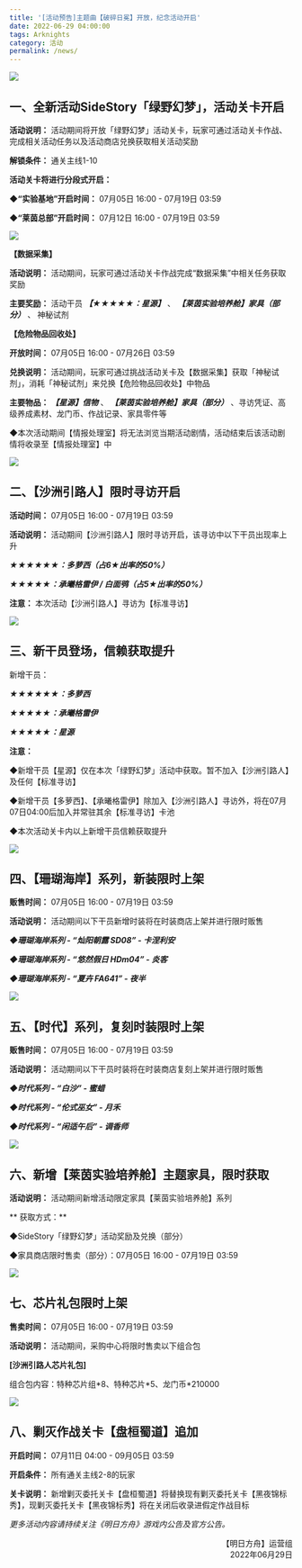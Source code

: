 ```yaml
---
title: '[活动预告]主题曲【破碎日冕】开放，纪念活动开启'
date: 2022-06-29 04:00:00
tags: Arknights
category: 活动
permalink: /news/
---
```


![](https://ak.hycdn.cn/announce/images/20220623/c6de324d90b1963bf1b4664871753d60.jpg)

<!-- more -->

## 一、全新活动SideStory「绿野幻梦」，活动关卡开启

**活动说明：** 活动期间将开放「绿野幻梦」活动关卡，玩家可通过活动关卡作战、完成相关活动任务以及活动商店兑换获取相关活动奖励

**解锁条件：** 通关主线1-10

**活动关卡将进行分段式开启：**

**◆“实验基地”开启时间：** 07月05日 16:00 - 07月19日 03:59

**◆“莱茵总部”开启时间：** 07月12日 16:00 - 07月19日 03:59

![](https://ak.hycdn.cn/announce/images/20220623/891f45683fe66911f6a1247e246195c8)

**【数据采集】**

**活动说明：** 活动期间，玩家可通过活动关卡作战完成“数据采集”中相关任务获取奖励

**主要奖励：** 活动干员 ***【★★★★★：星源】*** 、 ***【莱茵实验培养舱】家具（部分）*** 、 神秘试剂

**【危险物品回收处】**

**开放时间：** 07月05日 16:00 - 07月26日 03:59

**兑换说明：** 活动期间，玩家可通过挑战活动关卡及【数据采集】获取「神秘试剂」，消耗「神秘试剂」来兑换【危险物品回收处】中物品

**主要物品：** ***【星源】信物*** 、 ***【莱茵实验培养舱】家具（部分）*** 、寻访凭证、高级养成素材、龙门币、作战记录、家具零件等

◆本次活动期间【情报处理室】将无法浏览当期活动剧情，活动结束后该活动剧情将收录至【情报处理室】中 

![](https://ak.hycdn.cn/announce/images/20220623/79fb10c2a72c62023c64040d0676060a.jpg)

## 二、【沙洲引路人】限时寻访开启

**活动时间：** 07月05日 16:00 - 07月19日 03:59

**活动说明：** 活动期间【沙洲引路人】限时寻访开启，该寻访中以下干员出现率上升

***★★★★★★：多萝西（占6★出率的50%）***

***★★★★★：承曦格雷伊 / 白面鸮（占5★出率的50%）***

**注意：** 本次活动【沙洲引路人】寻访为【标准寻访】

![](https://ak.hycdn.cn/announce/images/20220623/706e4d5ab3f51918694af906aa82c6d1.jpg)

## 三、新干员登场，信赖获取提升

新增干员：

***★★★★★★：多萝西***

***★★★★★：承曦格雷伊***

***★★★★★：星源***

**注意：**

◆新增干员【星源】仅在本次「绿野幻梦」活动中获取。暂不加入【沙洲引路人】及任何【标准寻访】

◆新增干员【多萝西】、【承曦格雷伊】除加入【沙洲引路人】寻访外，将在07月07日04:00后加入并常驻其余【标准寻访】卡池

◆本次活动关卡内以上新增干员信赖获取提升

![](https://ak.hycdn.cn/announce/images/20220623/d7ed9b8d6be5a8be3dea7f494f271ee1.JPG)

## 四、【珊瑚海岸】系列，新装限时上架

**贩售时间：** 07月05日 16:00 - 07月19日 03:59

**活动说明：** 活动期间以下干员新增时装将在时装商店上架并进行限时贩售

***◆珊瑚海岸系列 - “灿阳朝露 SD08” - 卡涅利安***

***◆珊瑚海岸系列 - “悠然假日 HDm04” - 炎客***

***◆珊瑚海岸系列 - “夏卉 FA641” - 夜半***

![](https://ak.hycdn.cn/announce/images/20220623/7be9d3d552ee3b7c9c15eacc2a106c13.JPG)

## 五、【时代】系列，复刻时装限时上架

**贩售时间：** 07月05日 16:00 - 07月19日 03:59

**活动说明：** 活动期间以下干员时装将在时装商店复刻上架并进行限时贩售

***◆时代系列 - “白沙” - 蜜蜡***

***◆时代系列 - “伦式巫女” - 月禾***

***◆时代系列 - “闲适午后” - 调香师***

![](https://ak.hycdn.cn/announce/images/20220623/3b7347a3c357995e53d51a3b93b0015d.JPG)

## 六、新增【莱茵实验培养舱】主题家具，限时获取

**活动说明：** 活动期间新增活动限定家具【莱茵实验培养舱】系列

** 获取方式：**

◆SideStory「绿野幻梦」活动奖励及兑换（部分）

◆家具商店限时售卖（部分）：07月05日 16:00 - 07月19日 03:59

![](https://ak.hycdn.cn/announce/images/20220623/5b8a79110c9be4475c8e5f403cfcd974.JPG)

## 七、芯片礼包限时上架

**售卖时间：** 07月05日 16:00 - 07月19日 03:59

**活动说明：** 活动期间，采购中心将限时售卖以下组合包

**[沙洲引路人芯片礼包]**

组合包内容：特种芯片组\*8、特种芯片\*5、龙门币\*210000

![](https://ak.hycdn.cn/announce/images/20220623/3133601d0d4161fb3c0c25782c23d87f.jpg)

## 八、剿灭作战关卡【盘桓蜀道】追加

**开启时间：** 07月11日 04:00 - 09月05日 03:59

**开启条件：** 所有通关主线2-8的玩家

**关卡说明：** 新增剿灭委托关卡【盘桓蜀道】将替换现有剿灭委托关卡【黑夜锦标秀】，现剿灭委托关卡【黑夜锦标秀】将在关闭后收录进假定作战目标

*更多活动内容请持续关注《明日方舟》游戏内公告及官方公告。*

<p style="text-align: right">【明日方舟】运营组<br />2022年06月29日</p>
